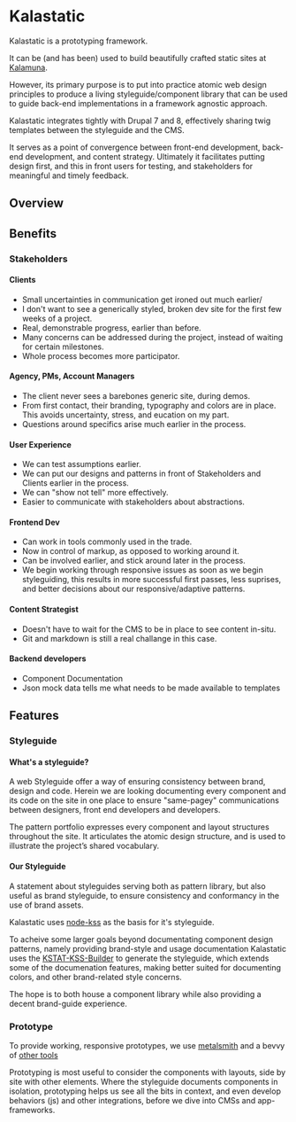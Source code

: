 # Kalastatic

Kalastatic is a prototyping framework.

It can be (and has been) used to build beautifully crafted static sites at [Kalamuna](http://www.kalamuna.com).

However, its primary purpose is to put into practice atomic web design principles to produce a living styleguide/component library that can be used to guide back-end implementations in a framework agnostic approach.

Kalastatic integrates tightly with Drupal 7 and 8, effectively sharing twig templates between the styleguide and the CMS.

It serves as a point of convergence between front-end development, back-end development, and content strategy. Ultimately it facilitates putting design first, and this in front users for testing, and stakeholders for meaningful and timely feedback.


## Overview

## Benefits
### Stakeholders
#### Clients
- Small uncertainties in communication get ironed out much earlier/
- I don't want to see a generically styled, broken dev site for the first few weeks of a project.
- Real, demonstrable progress, earlier than before.
- Many concerns can be addressed during the project, instead of waiting for certain milestones.
- Whole process becomes more participator.

#### Agency, PMs, Account Managers
- The client never sees a barebones generic site, during demos.
- From first contact, their branding, typography and colors are in place. This avoids uncertainty, stress, and eucation on my part.
- Questions around specifics arise much earlier in the process.

#### User Experience
- We can test assumptions earlier.
- We can put our designs and patterns in front of Stakeholders and Clients earlier in the process.
- We can "show not tell" more effectively.
- Easier to communicate with stakeholders about abstractions.

#### Frontend Dev
- Can work in tools commonly used in the trade.
- Now in control of markup, as opposed to working around it.
- Can be involved earlier, and stick around later in the process.
- We begin working through responsive issues as soon as we begin styleguiding, this results in more successful first passes, less suprises, and better decisions about our responsive/adaptive patterns.

#### Content Strategist
- Doesn't have to wait for the CMS to be in place to see content in-situ.
- Git and markdown is still a real challange in this case.

#### Backend developers
- Component Documentation
- Json mock data tells me what needs to be made available to templates


## Features

### Styleguide

#### What's a styleguide?

A web Styleguide offer a way of ensuring consistency between brand, design and code.
Herein we are looking documenting every component and its code on the site in one place to ensure "same-pagey" communications between designers, front end developers and developers.

The pattern portfolio expresses every component and layout structures throughout the site.
It articulates the atomic design structure, and is used to illustrate the project’s shared vocabulary.

#### Our Styleguide

A statement about styleguides serving both as pattern library, but also useful as brand styleguide, to ensure consistency and conformancy in the use of brand assets.

Kalastatic uses [node-kss](https://github.com/kss-node/kss-node) as the basis for it's styleguide.

To acheive some larger goals beyond documentating component design patterns, namely providing brand-style and usage documentation Kalastatic uses  the [KSTAT-KSS-Builder](https://github.com/kalamuna/kstat-kss-builder) to generate the styleguide, which extends some of the documenation features, making better suited for documenting colors, and other brand-related style concerns.

The hope is to both house a component library while also providing a decent brand-guide experience.

### Prototype

To provide working, responsive prototypes, we use [metalsmith](metalsmith.io) and a bevvy of [other tools](https://github.com/kalamuna/kalastatic/blob/master/package.json)

Prototyping is most useful to consider the components with layouts, side by site with other elements. Where the styleguide documents components in isolation, prototyping helps us see all the bits in context, and even develop behaviors (js) and other integrations, before we dive into CMSs and app-frameworks.
